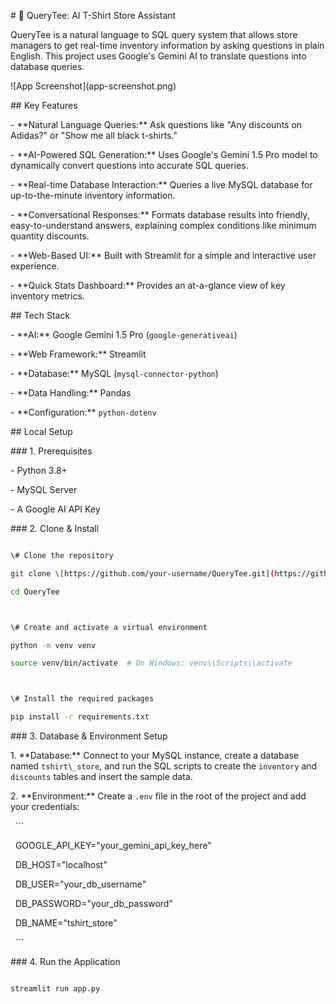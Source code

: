 \# 👕 QueryTee: AI T-Shirt Store Assistant



QueryTee is a natural language to SQL query system that allows store managers to get real-time inventory information by asking questions in plain English. This project uses Google's Gemini AI to translate questions into database queries.



!\[App Screenshot](app-screenshot.png)



\## Key Features



\-   \*\*Natural Language Queries:\*\* Ask questions like "Any discounts on Adidas?" or "Show me all black t-shirts."

\-   \*\*AI-Powered SQL Generation:\*\* Uses Google's Gemini 1.5 Pro model to dynamically convert questions into accurate SQL queries.

\-   \*\*Real-time Database Interaction:\*\* Queries a live MySQL database for up-to-the-minute inventory information.

\-   \*\*Conversational Responses:\*\* Formats database results into friendly, easy-to-understand answers, explaining complex conditions like minimum quantity discounts.

\-   \*\*Web-Based UI:\*\* Built with Streamlit for a simple and interactive user experience.

\-   \*\*Quick Stats Dashboard:\*\* Provides an at-a-glance view of key inventory metrics.



\## Tech Stack



\-   \*\*AI:\*\* Google Gemini 1.5 Pro (`google-generativeai`)

\-   \*\*Web Framework:\*\* Streamlit

\-   \*\*Database:\*\* MySQL (`mysql-connector-python`)

\-   \*\*Data Handling:\*\* Pandas

\-   \*\*Configuration:\*\* `python-dotenv`



\## Local Setup



\### 1. Prerequisites



\-   Python 3.8+

\-   MySQL Server

\-   A Google AI API Key



\### 2. Clone \& Install



```bash

\# Clone the repository

git clone \[https://github.com/your-username/QueryTee.git](https://github.com/your-username/QueryTee.git)

cd QueryTee



\# Create and activate a virtual environment

python -m venv venv

source venv/bin/activate  # On Windows: venv\\Scripts\\activate



\# Install the required packages

pip install -r requirements.txt

```



\### 3. Database \& Environment Setup



1\.  \*\*Database:\*\* Connect to your MySQL instance, create a database named `tshirt\_store`, and run the SQL scripts to create the `inventory` and `discounts` tables and insert the sample data.

2\.  \*\*Environment:\*\* Create a `.env` file in the root of the project and add your credentials:

&nbsp;   ```

&nbsp;   GOOGLE\_API\_KEY="your\_gemini\_api\_key\_here"

&nbsp;   DB\_HOST="localhost"

&nbsp;   DB\_USER="your\_db\_username"

&nbsp;   DB\_PASSWORD="your\_db\_password"

&nbsp;   DB\_NAME="tshirt\_store"

&nbsp;   ```



\### 4. Run the Application



```bash

streamlit run app.py

